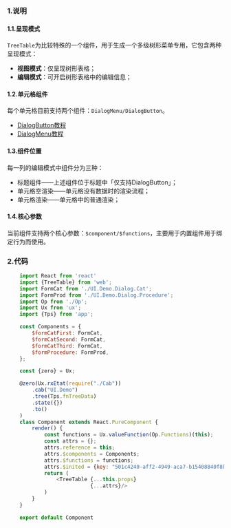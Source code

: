 ### 1.说明

#### 1.1.呈现模式

`TreeTable`为比较特殊的一个组件，用于生成一个多级树形菜单专用，它包含两种呈现模式：

* **视图模式**：仅呈现树形表格；
* **编辑模式**：可开启树形表格中的编辑信息；

#### 1.2.单元格组件

每个单元格目前支持两个组件：`DialogMenu/DialogButton`。

* <a href="/zui/control/dialog-button" target="_blank">DialogButton教程</a>
* <a href="/zui/control/dialog-menu" target="_blank">DialogMenu教程</a>

#### 1.3.组件位置

每一列的编辑模式中组件分为三种：

* 标题组件——上述组件位于标题中「仅支持DialogButton」；
* 单元格空渲染——单元格没有数据时的渲染流程；
* 单元格渲染——单元格中的普通渲染；

#### 1.4.核心参数

当前组件支持两个核心参数：`$component/$functions`，主要用于内置组件用于绑定行为而使用。

### 2.代码

```js
    import React from 'react'
    import {TreeTable} from 'web';
    import FormCat from './UI.Demo.Dialog.Cat';
    import FormProd from './UI.Demo.Dialog.Procedure';
    import Op from './Op';
    import Ux from 'ux';
    import {Tps} from 'app';

    const Components = {
        $formCatFirst: FormCat,
        $formCatSecond: FormCat,
        $formCatThird: FormCat,
        $formProcedure: FormProd,
    };

    const {zero} = Ux;

    @zero(Ux.rxEtat(require("./Cab"))
        .cab("UI.Demo")
        .tree(Tps.fnTreeData)
        .state({})
        .to()
    )
    class Component extends React.PureComponent {
        render() {
            const functions = Ux.valueFunction(Op.Functions)(this);
            const attrs = {};
            attrs.reference = this;
            attrs.$components = Components;
            attrs.$functions = functions;
            attrs.$inited = {key: "501c4240-aff2-4949-aca7-b15408840f8b"};
            return (
                <TreeTable {...this.props}
                           {...attrs}/>
            )
        }
    }

    export default Component
```